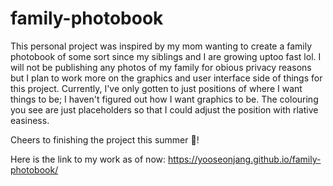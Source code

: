 # family-photobook

This personal project was inspired by my mom wanting to create a family photobook of some sort since my siblings and I are growing uptoo fast lol. I will not be publishing any photos of my family for obious privacy reasons but I plan to work more on the graphics and user interface side of things for this project. Currently, I've only gotten to just positions of where I want things to be; I haven't figured out how I want graphics to be. The colouring you see are just placeholders so that I could adjust the position with rlative easiness. 

Cheers to finishing the project this summer 🥂!

Here is the link to my work as of now: https://yooseonjang.github.io/family-photobook/
